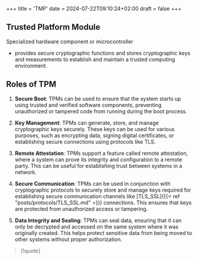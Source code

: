 +++
title = 'TMP'
date = 2024-07-22T09:10:24+02:00
draft = false
+++

## Trusted Platform Module

Specialized hardware component or microcontroller 
- provides secure cryptographic functions and stores cryptographic keys and measurements to establish and maintain a trusted computing environment.


## Roles of TPM 
1. **Secure Boot**: TPMs can be used to ensure that the system starts up using trusted and verified software components, preventing unauthorized or tampered code from running during the boot process.
    
2. **Key Management**: TPMs can generate, store, and manage cryptographic keys securely. These keys can be used for various purposes, such as encrypting data, signing digital certificates, or establishing secure connections using protocols like TLS.
    
3. **Remote Attestation**: TPMs support a feature called remote attestation, where a system can prove its integrity and configuration to a remote party. This can be useful for establishing trust between systems in a network.
    
4. **Secure Communication**: TPMs can be used in conjunction with cryptographic protocols to securely store and manage keys required for establishing secure communication channels like [TLS_SSL]({{< ref "posts/protocols/TLS_SSL.md" >}}) connections. This ensures that keys are protected from unauthorized access or tampering.
    
5. **Data Integrity and Sealing**: TPMs can seal data, ensuring that it can only be decrypted and accessed on the same system where it was originally created. This helps protect sensitive data from being moved to other systems without proper authorization.


>[!quote]